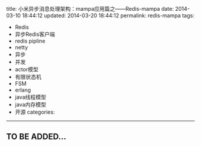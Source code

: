 ﻿title: 小米异步消息处理架构：mampa应用篇之——Redis-mampa
date: 2014-03-10 18:44:12
updated: 2014-03-20 18:44:12
permalink: redis-mampa
tags:
 - Redis
 - 异步Redis客户端
 - redis pipline
 - netty
 - 异步
 - 并发
 - actor模型
 - 有限状态机
 - FSM
 - erlang
 - java线程模型
 - java内存模型
 - 开源
categories:

---
## TO BE ADDED...